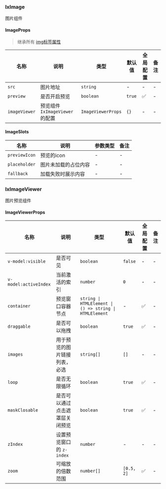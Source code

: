 
### IxImage

图片组件

#### ImageProps

> 继承所有 [img标签属性](https://developer.mozilla.org/en-US/docs/Web/HTML/Element/img)

| 名称 | 说明 | 类型  | 默认值 | 全局配置 | 备注 |
| --- | --- | --- | --- | --- | --- |
| `src` | 图片地址 | `string` | - | - | - |
| `preview` | 是否开启预览 | `boolean` | `true` | ✅ | - |
| `imageViewer` | 预览组件`IxImageViewer`的配置 | `ImageViewerProps` | `{}` | - | - |

#### ImageSlots

| 名称 | 说明 | 参数类型 | 备注 |
| --- | --- | --- | --- |
| `previewIcon` | 预览的icon | - | - |
| `placeholder` | 图片未加载的占位内容 | - | - |
| `fallback` | 加载失败时展示内容 | - | - |

### IxImageViewer

图片预览组件

#### ImageViewerProps

| 名称 | 说明 | 类型  | 默认值 | 全局配置 | 备注 |
| --- | --- | --- | --- | --- | --- |
| `v-model:visible` | 是否可见 | `boolean` | `false` | - | - |
| `v-model:activeIndex` | 当前激活的索引 | `number` | `0` | - | - |
| `container` | 预览窗口容器节点  | `string \| HTMLElement \| () => string \| HTMLElement` | - | ✅ | - |
| `draggable` | 是否可以拖拽 | `boolean` | `true` | ✅ | - |
| `images` | 用于预览的图片链接列表，必选 | `string[]` | `[]` | - | - |
| `loop` | 是否无限循环 | `boolean` | `true` | ✅ | - |
| `maskClosable` | 是否可以通过点击遮罩层关闭预览 | `boolean` | `true` | ✅ | - |
| `zIndex` | 设置预览窗口的 `z-index` | `number` | - | - | - |
| `zoom` | 可缩放的倍数范围 | `number[]` | `[0.5, 2]` | ✅ | - |
